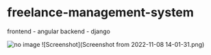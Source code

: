 # freelance-management-system
frontend - angular
backend -  django

<img src="home/mphs/Pictures/Screenshot%20from%202022-11-08%2014-01-31.png" alt="no image">
![Screenshot](Screenshot from 2022-11-08 14-01-31.png)
